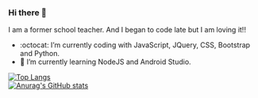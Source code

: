 ### Hi there 👋

I am a former school teacher. And I began to code late but I am loving it!!

- :octocat: I’m currently coding with JavaScript, JQuery, CSS, Bootstrap and Python.
- 🌱 I’m currently learning NodeJS and Android Studio.


[![Top Langs](https://github-readme-stats.vercel.app/api/top-langs/?username=Jompa14&layout=compact&count_private=true&theme=gotham)](https://github.com/anuraghazra/github-readme-stats)
\
[![Anurag's GitHub stats](https://github-readme-stats.vercel.app/api?username=Jompa14&count_private=true&theme=gotham)](https://github.com/anuraghazra/github-readme-stats)


